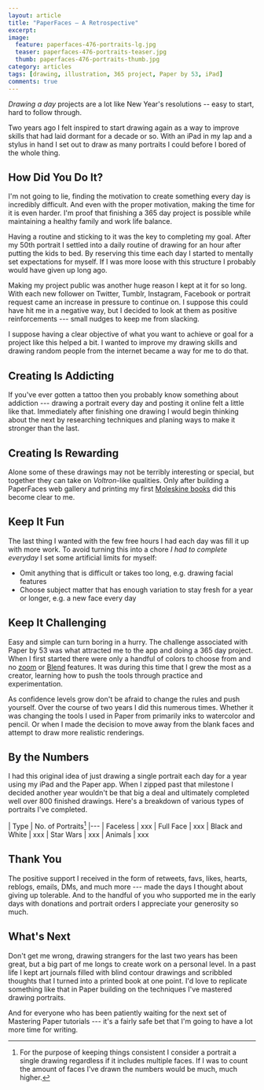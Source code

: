 ```yaml
---
layout: article
title: "PaperFaces — A Retrospective"
excerpt: 
image: 
  feature: paperfaces-476-portraits-lg.jpg
  teaser: paperfaces-476-portraits-teaser.jpg
  thumb: paperfaces-476-portraits-thumb.jpg
category: articles
tags: [drawing, illustration, 365 project, Paper by 53, iPad]
comments: true
---
```


*Drawing a day* projects are a lot like New Year's resolutions -- easy to start, hard to follow through. 

Two years ago I felt inspired to start drawing again as a way to improve skills that had laid dormant for a decade or so. With an iPad in my lap and a stylus in hand I set out to draw as many portraits I could before I bored of the whole thing.

## How Did You Do It?

I'm not going to lie, finding the motivation to create something every day is incredibly difficult. And even with the proper motivation, making the time for it is even harder. I'm proof that finishing a 365 day project is possible while maintaining a healthy family and work life balance.

Having a routine and sticking to it was the key to completing my goal. After my 50th portrait I settled into a daily routine of drawing for an hour after putting the kids to bed. By reserving this time each day I started to mentally set expectations for myself. If I was more loose with this structure I probably would have given up long ago.

Making my project public was another huge reason I kept at it for so long. With each new follower on Twitter, Tumblr, Instagram, Facebook or portrait request came an increase in pressure to continue on. I suppose this could have hit me in a negative way, but I decided to look at them as positive reinforcements --- small nudges to keep me from slacking.

I suppose having a clear objective of what you want to achieve or goal for a project like this helped a bit. I wanted to improve my drawing skills and drawing random people from the internet became a way for me to do that.

## Creating Is Addicting

If you've ever gotten a tattoo then you probably know something about addiction --- drawing a portrait every day and posting it online felt a little like that. Immediately after finishing one drawing I would begin thinking about the next by researching techniques and planing ways to make it stronger than the last.

## Creating Is Rewarding

Alone some of these drawings may not be terribly interesting or special, but together they can take on *Voltron*-like qualities. Only after building a PaperFaces web gallery and printing my first [Moleskine books](#book-review) did this become clear to me.

## Keep It Fun

The last thing I wanted with the few free hours I had each day was fill it up with more work. To avoid turning this into a chore *I had to complete everyday* I set some artificial limits for myself:

* Omit anything that is difficult or takes too long, e.g. drawing facial features
* Choose subject matter that has enough variation to stay fresh for a year or longer, e.g. a new face every day

## Keep It Challenging

Easy and simple can turn boring in a hurry. The challenge associated with Paper by 53 was what attracted me to the app and doing a 365 day project. When I first started there were only a handful of colors to choose from and no [zoom](#loupe-tutorial) or [Blend](#blend-first-look) features. It was during this time that I grew the most as a creator, learning how to push the tools through practice and experimentation.

As confidence levels grow don't be afraid to change the rules and push yourself. Over the course of two years I did this numerous times. Whether it was changing the tools I used in Paper from primarily inks to watercolor and pencil. Or when I made the decision to move away from the blank faces and attempt to draw more realistic renderings.

## By the Numbers

I had this original idea of just drawing a single portrait each day for a year using my iPad and the Paper app. When I zipped past that milestone I decided another year wouldn't be that big a deal and ultimately completed well over 800 finished drawings. Here's a breakdown of various types of portraits I've completed.

| Type | No. of Portraits[^portraits]
|---
| Faceless | xxx
| Full Face | xxx
| Black and White | xxx
| Star Wars | xxx
| Animals | xxx

[^portraits]: For the purpose of keeping things consistent I consider a portrait a single drawing regardless if it includes multiple faces. If I was to count the amount of faces I've drawn the numbers would be much, much higher.

## Thank You

The positive support I received in the form of retweets, favs, likes, hearts, reblogs, emails, DMs, and much more --- made the days I thought about giving up tolerable. And to the handful of you who supported me in the early days with donations and portrait orders I appreciate your generosity so much.

## What's Next

Don't get me wrong, drawing strangers for the last two years has been great, but a big part of me longs to create work on a personal level. In a past life I kept art journals filled with blind contour drawings and scribbled thoughts that I turned into a printed book at one point. I'd love to replicate something like that in Paper building on the techniques I've mastered drawing portraits.

And for everyone who has been patiently waiting for the next set of Mastering Paper tutorials --- it's a fairly safe bet that I'm going to have a lot more time for writing.

